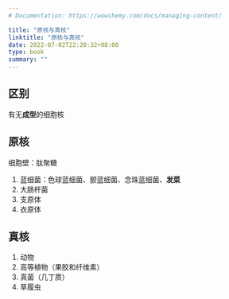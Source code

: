 ```yaml
---
# Documentation: https://wowchemy.com/docs/managing-content/

title: "原核与真核"
linktitle: "原核与真核"
date: 2022-07-02T22:20:32+08:00
type: book
summary: ""
---
```


## 区别

有无**成型**的细胞核

## 原核

细胞壁：肽聚糖

1. 蓝细菌：色球蓝细菌、颤蓝细菌、念珠蓝细菌、**发菜**
2. 大肠杆菌
3. 支原体
4. 衣原体

## 真核

1. 动物
2. 高等植物（果胶和纤维素）
3. 真菌（几丁质）
4. 草履虫
